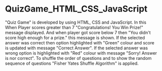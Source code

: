 # QuizGame_HTML_CSS_JavaScript
"Quiz Game" is developed by using HTML, CSS and JavaScript. In this When Player scores greater than 7 "Congratulations! You Win Prize!" message displayed. And when player got score below 7 then "You didn\'t score high enough for a prize." this message is shown. If the selected answer was correct then option highlighted with "Green" colour and score is updated with message "Correct Answer". If the selected answer was wrong option is highlighted with "Red" colour with message "Sorry! Answer is nor correct". 
To shuffle the order of questions and to show the random sequence of questions "Fisher Yates Shuffle Algorithm" is applied.
